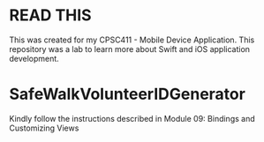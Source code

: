 # READ THIS
This was created for my CPSC411 - Mobile Device Application. This repository was a lab to learn more about Swift and iOS application development.

# SafeWalkVolunteerIDGenerator
Kindly follow the instructions described in Module 09: Bindings and Customizing Views
